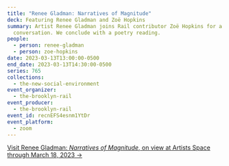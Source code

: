 ```yaml
---
title: "Renee Gladman: Narratives of Magnitude"
deck: Featuring Renee Gladman and Zoë Hopkins
summary: Artist Renee Gladman joins Rail contributor Zoë Hopkins for a
  conversation. We conclude with a poetry reading.
people:
  - person: renee-gladman
  - person: zoe-hopkins
date: 2023-03-13T13:00:00-0500
end_date: 2023-03-13T14:30:00-0500
series: 765
collections:
  - the-new-social-environment
event_organizer:
  - the-brooklyn-rail
event_producer:
  - the-brooklyn-rail
event_id: recnEFS4esnm1YtDr
event_platform:
  - zoom
---
```

[Visit Renee Gladman: *Narratives of Magnitude*, on view at Artists Space through March 18, 2023 →](https://artistsspace.org/exhibitions/renee-gladman)